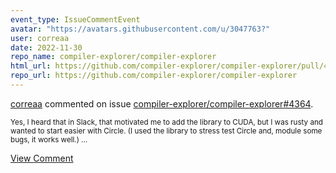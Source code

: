 ```yaml
---
event_type: IssueCommentEvent
avatar: "https://avatars.githubusercontent.com/u/3047763?"
user: correaa
date: 2022-11-30
repo_name: compiler-explorer/compiler-explorer
html_url: https://github.com/compiler-explorer/compiler-explorer/pull/4364
repo_url: https://github.com/compiler-explorer/compiler-explorer
---
```


<a href='https://github.com/correaa' target='_blank'>correaa</a> commented on issue <a href='https://github.com/compiler-explorer/compiler-explorer/pull/4364' target='_blank'>compiler-explorer/compiler-explorer#4364</a>.

<small>Yes, I heard that in Slack, that motivated me to add the library to CUDA, but I was rusty and wanted to start easier with Circle. (I used the library to stress test Circle and, module some bugs, it works well.)...</small>

<a href='https://github.com/compiler-explorer/compiler-explorer/pull/4364' target='_blank'>View Comment</a>